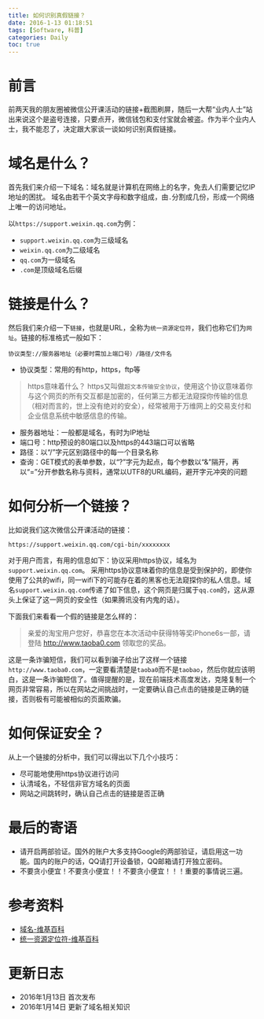 ```yaml
---
title: 如何识别真假链接？
date: 2016-1-13 01:18:51
tags: [Software, 科普]
categories: Daily
toc: true
---
```


# 前言
前两天我的朋友圈被微信公开课活动的链接+截图刷屏，随后一大帮“业内人士”站出来说这个是盗号连接，只要点开，微信钱包和支付宝就会被盗。作为半个业内人士，我不能忍了，决定跟大家谈一谈如何识别真假链接。

<!-- more -->

# 域名是什么？
首先我们来介绍一下域名：域名就是计算机在网络上的名字，免去人们需要记忆IP地址的困扰。
域名由若干个英文字母和数字组成，由`.`分割成几份，形成一个网络上唯一的访问地址。

以`https://support.weixin.qq.com`为例：

- `support.weixin.qq.com`为三级域名
- `weixin.qq.com`为二级域名
- `qq.com`为一级域名
- `.com`是顶级域名后缀

# 链接是什么？
然后我们来介绍一下`链接`，也就是URL，全称为`统一资源定位符`，我们也称它们为`网址`。链接的标准格式一般如下：

```
协议类型://服务器地址（必要时需加上端口号）/路径/文件名
```

- 协议类型：常用的有http，https，ftp等

> https意味着什么？
> https又叫做`超文本传输安全协议`，使用这个协议意味着你与这个网页的所有交互都是加密的，任何第三方都无法窥探你传输的信息（相对而言的，世上没有绝对的安全），经常被用于万维网上的交易支付和企业信息系统中敏感信息的传输。

- 服务器地址：一般都是域名，有时为IP地址
- 端口号：http预设的80端口以及https的443端口可以省略
- 路径：以“/”字元区别路径中的每一个目录名称
- 查询：GET模式的表单参数，以“?”字元为起点，每个参数以“&”隔开，再以“=”分开参数名称与资料，通常以UTF8的URL编码，避开字元冲突的问题

# 如何分析一个链接？

比如说我们这次微信公开课活动的链接：

```
https://support.weixin.qq.com/cgi-bin/xxxxxxxx
```

对于用户而言，有用的信息如下：协议采用https协议，域名为`support.weixin.qq.com`。
采用https协议意味着你的信息是受到保护的，即使你使用了公共的wifi，同一wifi下的可能存在着的黑客也无法窥探你的私人信息。域名`support.weixin.qq.com`传递了如下信息，这个网页是归属于`qq.com`的，这从源头上保证了这一网页的安全性（如果腾讯没有内鬼的话）。

下面我们来看看一个假的链接是怎么样的：

> 亲爱的淘宝用户您好，恭喜您在本次活动中获得特等奖iPhone6s一部，请登陆 http://www.taoba0.com 领取您的奖品。

这是一条诈骗短信，我们可以看到骗子给出了这样一个链接`http://www.taoba0.com`，一定要看清楚是`taoba0`而不是`taobao`，然后你就应该明白，这是一条诈骗短信了。值得提醒的是，现在前端技术高度发达，克隆复制一个网页非常容易，所以在网站之间挑战时，一定要确认自己点击的链接是正确的链接，否则极有可能被相似的页面欺骗。

# 如何保证安全？

从上一个链接的分析中，我们可以得出以下几个小技巧：

- 尽可能地使用https协议进行访问
- 认清域名，不轻信非官方域名的页面
- 网站之间跳转时，确认自己点击的链接是否正确

# 最后的寄语

- 请开启两部验证。国外的账户大多支持Google的两部验证，请启用这一功能。国内的账户的话，QQ请打开设备锁，QQ邮箱请打开独立密码。
- 不要贪小便宜！不要贪小便宜！！不要贪小便宜！！！重要的事情说三遍。

# 参考资料

- [域名-维基百科](https://zh.wikipedia.org/wiki/%E5%9F%9F%E5%90%8D)
- [统一资源定位符-维基百科](https://zh.wikipedia.org/wiki/%E7%BB%9F%E4%B8%80%E8%B5%84%E6%BA%90%E5%AE%9A%E4%BD%8D%E7%AC%A6)

# 更新日志

- 2016年1月13日 首次发布
- 2016年1月14日 更新了域名相关知识